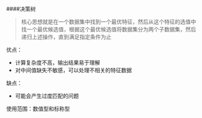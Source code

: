 ####决策树
>核心思想就是在一个数据集中找到一个最优特征，然后从这个特征的选值中找一个最优候选值，根据这个最优候选值将数据集分为两个子数据集，然后递归上述操作，直到满足指定条件为止

优点：
+ 计算复杂度不高，输出结果易于理解
+ 对中间值缺失不敏感，可以处理不相关的特征数据

缺点：
+ 可能会产生过度匹配的问题

使用范围：数值型和标称型